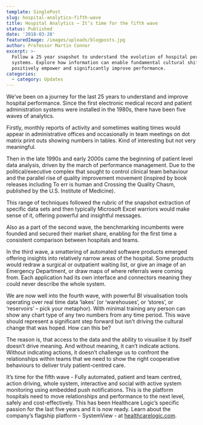 ```yaml
---
template: SinglePost
slug: hospital-analytics–fifth-wave
title: Hospital Analytics – It’s time for the fifth wave
status: Published
date: '2018-03-28'
featuredImage: /images/uploads/blogposts.jpg
author: Professor Martin Connor
excerpt: >-
  Follow a 25 year snapshot to understand the evolution of hospital performance
  systems. Explore how information can enable fundamental cultural shifts to
  positively empower and significantly improve performance.
categories:
  - category: Updates
---
```



We’ve been on a journey for the last 25 years to understand and improve hospital performance. Since the first electronic medical record and patient administration systems were installed in the 1980s, there have been five waves of analytics. 

Firstly, monthly reports of activity and sometimes waiting times would appear in administrative offices and occasionally in team meetings on dot matrix print outs showing numbers in tables. Kind of interesting but not very meaningful.

Then in the late 1990s and early 2000s came the beginning of patient level data analysis, driven by the march of performance management. Due to the political/executive complex that sought to control clinical team behaviour and the parallel rise of quality improvement movement (inspired by book releases including To err is human and Crossing the Quality Chasm, published by the U.S. Institute of Medicine). 

This range of techniques followed the rubric of the snapshot extraction of specific data sets and then typically Microsoft Excel warriors would make sense of it, offering powerful and insightful messages. 

Also as a part of the second wave, the benchmarking incumbents were founded and secured their market share, enabling for the first time a consistent comparison between hospitals and teams.

In the third wave, a smattering of automated software products emerged offering insights into relatively narrow areas of the hospital. Some products would redraw a surgical or outpatient waiting list, or give an image of an Emergency Department, or draw maps of where referrals were coming from. Each application had its own interface and connectors meaning they could never describe the whole system.

We are now well into the fourth wave, with powerful BI visualisation tools operating over real time data ‘lakes’ (or ‘warehouses’, or ‘stores’, or ‘reservoirs’ – pick your metaphor). With minimal training any person can show any chart type of any two numbers from any time period. This wave should represent a significant step forward but isn’t driving the cultural change that was hoped. How can this be?

The reason is, that access to the data and the ability to visualise it by itself doesn’t drive meaning. And without meaning, it can’t indicate actions. Without indicating actions, it doesn’t challenge us to confront the relationships within teams that we need to show the right cooperative behaviours to deliver truly patient-centred care.

It’s time for the fifth wave - Fully automated, patient and team centred, action driving, whole system, interactive and social with active system monitoring using embedded push notifications. This is the platform hospitals need to move relationships and performance to the next level, safely and cost-effectively. This has been Healthcare Logic’s specific passion for the last five years and it is now ready. Learn about the company’s flagship platform - SystemView - at [healthcarelogic.com](https://www.healthcarelogic.com/).

